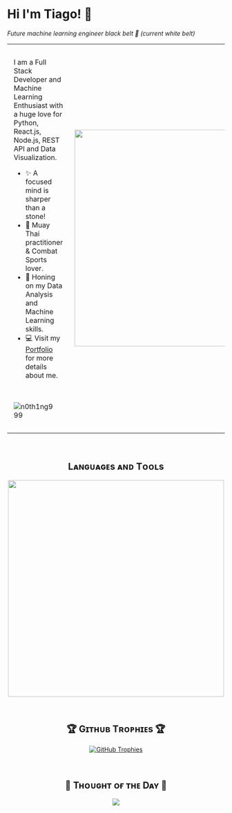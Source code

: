 <!--Header Name-->
# Hi I'm Tiago! 👋
*Future machine learning engineer black belt 🥋 (current white belt)*
<br /> 

<!--Start Intro-->
<table> 
  <tr>
    <td style="padding:15px">
    <p align="left">I am a Full Stack Developer and Machine Learning Enthusiast with a huge love for Python, React.js, Node.js, REST API and Data Visualization. </p>
      
  - ✨ A focused mind is sharper than a stone!
  - 🥊 Muay Thai practitioner & Combat Sports lover.
  - 🌱 Honing on my Data Analysis and Machine Learning skills.
  - 💻 Visit my [Portfolio]() for more details about me.
  <br/>
  <!--Profile Count Badge-->
  <p align="left">
    <img src="https://komarev.com/ghpvc/?username=n0th1ng999&label=Profile%20views&color=770677&style=for-the-badge&logo=star" alt="n0th1ng999" style="padding-right:20px;" />
  </p>
  </td>
    <td>
    <!--Cute cat image-->
    <img  align="right" width="500px" src="https://i.pinimg.com/enabled/564x/79/1b/3a/791b3a33b2ce3320ca1817310ad9ae58.jpg">
    </td>
  </tr>
</table>


<br />

<!--Languages and Tools Section-->       
<h2 align="center">Lᴀɴɢᴜᴀɢᴇs ᴀɴᴅ Tᴏᴏʟs</h2> 
<p align="center">
<img width="500px"  src="https://skillicons.dev/icons?i=py,pytorch,scikitlearn,js,typescript,html,css,react,next,vue,pinia,sequelize,nodejs,express,md,mysql,mongo,git,vscode,docker,postman,linux,figma,go&perline=10"  />
</p>
<br />


<!--Trophies Section-->   
<h2 align="center">🏆 Gɪᴛʜᴜʙ Tʀᴏᴘʜɪᴇs 🏆</h2>
<p align="center">
  <a href="https://github.com/n0th1ng999/github-profile-trophy">
    <img src="https://github-profile-trophy.vercel.app/?username=n0th1ng999&row=2&column=3&margin-w=20&margin-h=20" alt="GitHub Trophies">
  </a>
</p>
<br />

<!--Dynamic Quote card updated everyday at 12 PM--> 
<h2 align="center">🌟 Tʜᴏᴜɢʜᴛ ᴏғ ᴛʜᴇ Dᴀʏ 🌟</h2>

<!--STARTS_HERE_QUOTE_CARD-->
<p align="center">
    <img src="https://readme-daily-quotes.vercel.app/api?author=Tiago&quoteCategory=Humorous&theme=dark&bg_color=0d1117&author_color=eee">
</p>
<!--ENDS_HERE_QUOTE_CARD-->


<!--Contact Section--> 

<!--
<h2 align="center">🤝 Cᴏɴɴᴇᴄᴛ Wɪᴛʜ Mᴇ 🤝 </h2> 
-->
